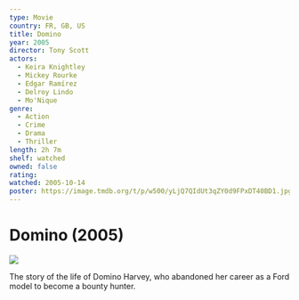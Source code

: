 ```yaml
---
type: Movie
country: FR, GB, US
title: Domino
year: 2005
director: Tony Scott
actors:
  - Keira Knightley
  - Mickey Rourke
  - Edgar Ramírez
  - Delroy Lindo
  - Mo'Nique
genre:
  - Action
  - Crime
  - Drama
  - Thriller
length: 2h 7m
shelf: watched
owned: false
rating:
watched: 2005-10-14
poster: https://image.tmdb.org/t/p/w500/yLjQ7QIdUt3qZY0d9FPxDT40BD1.jpg
---
```


# Domino (2005)

![](https://image.tmdb.org/t/p/w500/yLjQ7QIdUt3qZY0d9FPxDT40BD1.jpg)

The story of the life of Domino Harvey, who abandoned her career as a Ford model to become a bounty hunter.